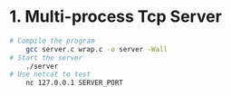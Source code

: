 # 1. Multi-process Tcp Server

```bash
# Compile the program
	gcc server.c wrap.c -o server -Wall
# Start the server
	./server
# Use netcat to test
	nc 127.0.0.1 SERVER_PORT
```
